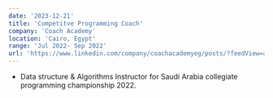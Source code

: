 ```yaml
---
date: '2023-12-21'
title: 'Competitve Programming Coach'
company: 'Coach Academy'
location: 'Cairo, Egypt'
range: 'Jul 2022- Sep 2022'
url: 'https://www.linkedin.com/company/coachacademyeg/posts/?feedView=all'
---
```


- Data structure & Algorithms Instructor for Saudi Arabia collegiate programming championship 2022.


